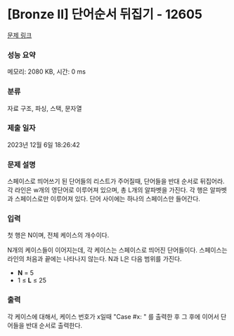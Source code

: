 # [Bronze II] 단어순서 뒤집기 - 12605 

[문제 링크](https://www.acmicpc.net/problem/12605) 

### 성능 요약

메모리: 2080 KB, 시간: 0 ms

### 분류

자료 구조, 파싱, 스택, 문자열

### 제출 일자

2023년 12월 6일 18:26:42

### 문제 설명

<p dir="ltr">스페이스로 띄어쓰기 된 단어들의 리스트가 주어질때, 단어들을 반대 순서로 뒤집어라. 각 라인은 w개의 영단어로 이루어져 있으며, 총 L개의 알파벳을 가진다. 각 행은 알파벳과 스페이스로만 이루어져 있다. 단어 사이에는 하나의 스페이스만 들어간다.</p>

### 입력 

 <p dir="ltr">첫 행은 N이며, 전체 케이스의 개수이다.</p>

<p>N개의 케이스들이 이어지는데, 각 케이스는 스페이스로 띄어진 단어들이다. 스페이스는 라인의 처음과 끝에는 나타나지 않는다. N과 L은 다음 범위를 가진다.</p>

<ul>
	<li><strong>N</strong> = 5</li>
	<li>1 ≤ <strong>L</strong> ≤ 25</li>
</ul>

### 출력 

 <p dir="ltr">각 케이스에 대해서, 케이스 번호가 x일때  "Case #x: " 를 출력한 후 그 후에 이어서 단어들을 반대 순서로 출력한다.</p>


